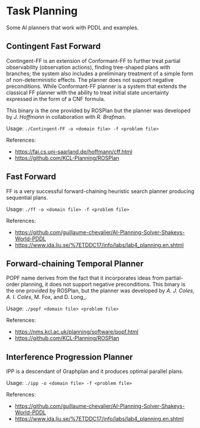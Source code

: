 
# Task Planning

Some AI planners that work with PDDL and examples.

## Contingent Fast Forward

Contingent-FF is an extension of Conformant-FF to further treat partial observability (observation actions), finding tree-shaped plans with branches; the system also includes a preliminary treatment of a simple form of non-deterministic effects. The planner does not support negative preconditions. While Conformant-FF planner is a system that extends the classical FF planner with the ability to treat initial state uncertainty expressed in the form of a CNF formula. 

This binary is the one provided by ROSPlan but the planner was developed by _J. Hoffmann_ in collaboration with _R. Brafman_.

Usage: `./Contingent-FF -o <domain file> -f <problem file>`

References: 
* https://fai.cs.uni-saarland.de/hoffmann/cff.html
* https://github.com/KCL-Planning/ROSPlan

## Fast Forward

FF is a very successful forward-chaining heuristic search planner producing sequential plans.

Usage: `./ff -o <domain file> -f <problem file>`

References: 
* https://github.com/guillaume-chevalier/AI-Planning-Solver-Shakeys-World-PDDL
* https://www.ida.liu.se/%7ETDDC17/info/labs/lab4_planning.en.shtml

## Forward-chaining Temporal Planner 

POPF name derives from the fact that it incorporates ideas from partial-order planning, it does not support negative preconditions. This binary is the one provided by ROSPlan, but the planner was developed by _A. J. Coles_, _A. I. Coles_, M. Fox, and D. Long_.

Usage: `./popf <domain file> <problem file>`

References: 
* https://nms.kcl.ac.uk/planning/software/popf.html
* https://github.com/KCL-Planning/ROSPlan

## Interference Progression Planner

IPP is a descendant of Graphplan and it produces optimal parallel plans.

Usage: `./ipp -o <domain file> -f <problem file>`

References: 
* https://github.com/guillaume-chevalier/AI-Planning-Solver-Shakeys-World-PDDL
* https://www.ida.liu.se/%7ETDDC17/info/labs/lab4_planning.en.shtml

